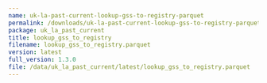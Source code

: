 ```yaml
---
name: uk-la-past-current-lookup-gss-to-registry-parquet
permalink: /downloads/uk-la-past-current-lookup-gss-to-registry-parquet/latest
package: uk_la_past_current
title: lookup_gss_to_registry
filename: lookup_gss_to_registry.parquet
version: latest
full_version: 1.3.0
file: /data/uk_la_past_current/latest/lookup_gss_to_registry.parquet
---
```

